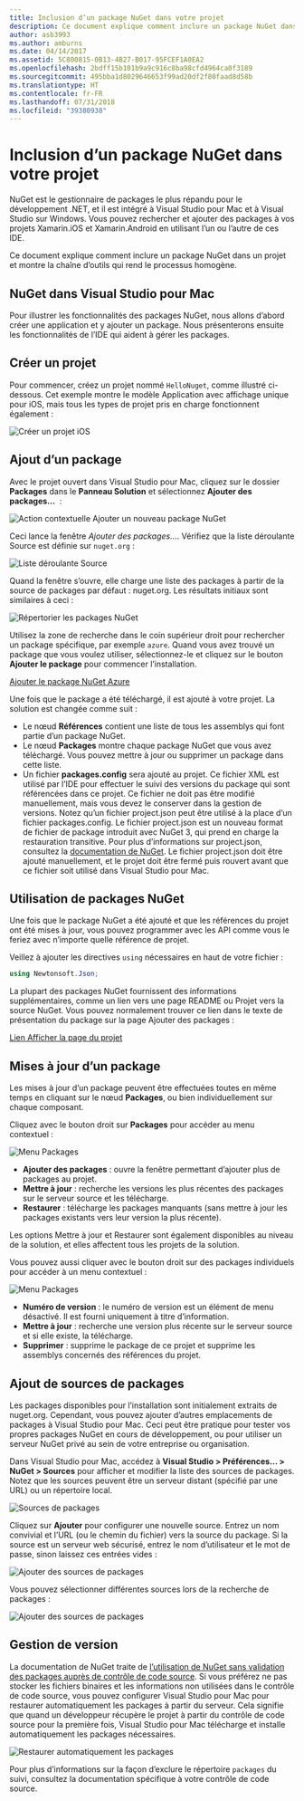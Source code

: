 ```yaml
---
title: Inclusion d’un package NuGet dans votre projet
description: Ce document explique comment inclure un package NuGet dans un projet Xamarin. Il décrit la recherche et le téléchargement d’un package, et il présente les fonctionnalités d’intégration de l’IDE.
author: asb3993
ms.author: amburns
ms.date: 04/14/2017
ms.assetid: 5C800815-0B13-4B27-B017-95FCEF1A0EA2
ms.openlocfilehash: 2bdff15b101b9a9c916c8ba98cfd4964ca0f3189
ms.sourcegitcommit: 495bba1d8029646653f99ad20df2f80faad8d58b
ms.translationtype: HT
ms.contentlocale: fr-FR
ms.lasthandoff: 07/31/2018
ms.locfileid: "39380938"
---
```

# <a name="including-a-nuget-package-in-your-project"></a>Inclusion d’un package NuGet dans votre projet

NuGet est le gestionnaire de packages le plus répandu pour le développement .NET, et il est intégré à Visual Studio pour Mac et à Visual Studio sur Windows. Vous pouvez rechercher et ajouter des packages à vos projets Xamarin.iOS et Xamarin.Android en utilisant l’un ou l’autre de ces IDE.

Ce document explique comment inclure un package NuGet dans un projet et montre la chaîne d’outils qui rend le processus homogène.

## <a name="nuget-in-visual-studio-for-mac"></a>NuGet dans Visual Studio pour Mac

Pour illustrer les fonctionnalités des packages NuGet, nous allons d’abord créer une application et y ajouter un package. Nous présenterons ensuite les fonctionnalités de l’IDE qui aident à gérer les packages.

## <a name="create-a-new-project"></a>Créer un projet

Pour commencer, créez un projet nommé `HelloNuget`, comme illustré ci-dessous. Cet exemple montre le modèle Application avec affichage unique pour iOS, mais tous les types de projet pris en charge fonctionnent également :

![Créer un projet iOS](media/nuget-walkthrough-NewProject.png)

## <a name="adding-a-package"></a>Ajout d’un package

Avec le projet ouvert dans Visual Studio pour Mac, cliquez sur le dossier **Packages** dans le **Panneau Solution** et sélectionnez **Ajouter des packages...**  :

![Action contextuelle Ajouter un nouveau package NuGet](media/nuget-walkthrough-PackagesMenu.png)

Ceci lance la fenêtre _Ajouter des packages..._. Vérifiez que la liste déroulante Source est définie sur `nuget.org` :

![Liste déroulante Source](media/nuget-walkthrough-Source.png)

Quand la fenêtre s’ouvre, elle charge une liste des packages à partir de la source de packages par défaut : nuget.org. Les résultats initiaux sont similaires à ceci :

![Répertorier les packages NuGet](media/nuget-walkthrough-AddPackages1.png)

Utilisez la zone de recherche dans le coin supérieur droit pour rechercher un package spécifique, par exemple `azure`. Quand vous avez trouvé un package que vous voulez utiliser, sélectionnez-le et cliquez sur le bouton **Ajouter le package** pour commencer l’installation.


[Ajouter le package NuGet Azure](media/nuget-walkthrough-AddPackages2.png)

Une fois que le package a été téléchargé, il est ajouté à votre projet. La solution est changée comme suit :

* Le nœud **Références** contient une liste de tous les assemblys qui font partie d’un package NuGet.
* Le nœud **Packages** montre chaque package NuGet que vous avez téléchargé. Vous pouvez mettre à jour ou supprimer un package dans cette liste.
* Un fichier **packages.config** sera ajouté au projet. Ce fichier XML est utilisé par l’IDE pour effectuer le suivi des versions du package qui sont référencées dans ce projet. Ce fichier ne doit pas être modifié manuellement, mais vous devez le conserver dans la gestion de versions. Notez qu’un fichier project.json peut être utilisé à la place d’un fichier packages.config. Le fichier project.json est un nouveau format de fichier de package introduit avec NuGet 3, qui prend en charge la restauration transitive. Pour plus d’informations sur project.json, consultez la [documentation de NuGet](http://docs.microsoft.com/NuGet/Schema/Project-Json). Le fichier project.json doit être ajouté manuellement, et le projet doit être fermé puis rouvert avant que ce fichier soit utilisé dans Visual Studio pour Mac.

## <a name="using-nuget-packages"></a>Utilisation de packages NuGet

Une fois que le package NuGet a été ajouté et que les références du projet ont été mises à jour, vous pouvez programmer avec les API comme vous le feriez avec n’importe quelle référence de projet.

Veillez à ajouter les directives `using` nécessaires en haut de votre fichier :

```csharp
using Newtonsoft.Json;
```

La plupart des packages NuGet fournissent des informations supplémentaires, comme un lien vers une page README ou Projet vers la source NuGet. Vous pouvez normalement trouver ce lien dans le texte de présentation du package sur la page Ajouter des packages :

[Lien Afficher la page du projet](media/nuget-walkthrough-project-page.png)

<a name="Package_Updates" class="injected"></a>

## <a name="package-updates"></a>Mises à jour d’un package

Les mises à jour d’un package peuvent être effectuées toutes en même temps en cliquant sur le nœud **Packages**, ou bien individuellement sur chaque composant.

Cliquez avec le bouton droit sur **Packages** pour accéder au menu contextuel :

![Menu Packages](media/nuget-walkthrough-PackagesMenu.png)

*   **Ajouter des packages** : ouvre la fenêtre permettant d’ajouter plus de packages au projet.
*   **Mettre à jour** : recherche les versions les plus récentes des packages sur le serveur source et les télécharge.
*   **Restaurer** : télécharge les packages manquants (sans mettre à jour les packages existants vers leur version la plus récente).

Les options Mettre à jour et Restaurer sont également disponibles au niveau de la solution, et elles affectent tous les projets de la solution. 

Vous pouvez aussi cliquer avec le bouton droit sur des packages individuels pour accéder à un menu contextuel :

![Menu Packages](media/nuget-walkthrough-PackageMenu.png)

*   **Numéro de version** : le numéro de version est un élément de menu désactivé. Il est fourni uniquement à titre d’information.
*   **Mettre à jour** : recherche une version plus récente sur le serveur source et si elle existe, la télécharge.
*   **Supprimer** : supprime le package de ce projet et supprime les assemblys concernés des références du projet.


## <a name="adding-package-sources"></a>Ajout de sources de packages

Les packages disponibles pour l’installation sont initialement extraits de nuget.org. Cependant, vous pouvez ajouter d’autres emplacements de packages à Visual Studio pour Mac. Ceci peut être pratique pour tester vos propres packages NuGet en cours de développement, ou pour utiliser un serveur NuGet privé au sein de votre entreprise ou organisation.

Dans Visual Studio pour Mac, accédez à **Visual Studio > Préférences... > NuGet > Sources** pour afficher et modifier la liste des sources de packages. Notez que les sources peuvent être un serveur distant (spécifié par une URL) ou un répertoire local. 

![Sources de packages](media/nuget-walkthrough-PackageSource.png)

Cliquez sur **Ajouter** pour configurer une nouvelle source. Entrez un nom convivial et l’URL (ou le chemin du fichier) vers la source du package. Si la source est un serveur web sécurisé, entrez le nom d’utilisateur et le mot de passe, sinon laissez ces entrées vides :

![Ajouter des sources de packages](media/nuget-walkthrough-PackageSource2.png)

Vous pouvez sélectionner différentes sources lors de la recherche de packages :

![Ajouter des sources de packages](media/nuget-walkthrough-PackageSource3.png)

## <a name="version-control"></a>Gestion de version

La documentation de NuGet traite de [l’utilisation de NuGet sans validation des packages auprès de contrôle de code source](https://docs.microsoft.com/nuget/consume-packages/packages-and-source-control). Si vous préférez ne pas stocker les fichiers binaires et les informations non utilisées dans le contrôle de code source, vous pouvez configurer Visual Studio pour Mac pour restaurer automatiquement les packages à partir du serveur. Cela signifie que quand un développeur récupère le projet à partir du contrôle de code source pour la première fois, Visual Studio pour Mac télécharge et installe automatiquement les packages nécessaires.

![Restaurer automatiquement les packages](media/nuget-walkthrough-AutoRestore.png)

Pour plus d’informations sur la façon d’exclure le répertoire `packages` du suivi, consultez la documentation spécifique à votre contrôle de code source.

